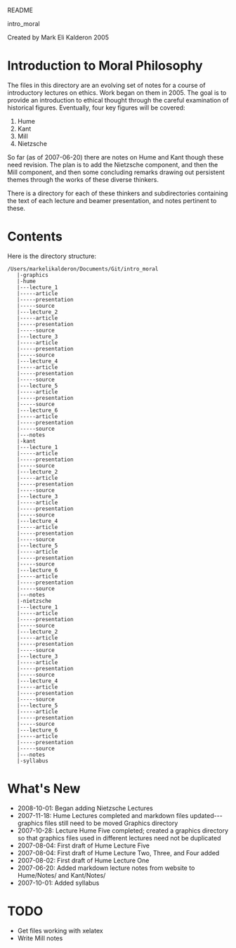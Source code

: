 README

intro_moral

Created by Mark Eli Kalderon 2005

# Introduction to Moral Philosophy #

The files in this directory are an evolving set of notes for a course of introductory lectures on ethics. Work began on them in 2005. The goal is to provide an introduction to ethical thought through the careful examination of historical figures. Eventually, four key figures will be covered:

1. Hume
2. Kant
3. Mill
4. Nietzsche

So far (as of 2007-06-20) there are notes on Hume and Kant though these need revision. The plan is to add the Nietzsche component, and then the Mill component, and then some concluding remarks drawing out persistent themes through the works of these diverse thinkers.

There is a directory for each of these thinkers and subdirectories containing the text of each lecture and beamer presentation, and notes pertinent to these.

# Contents #

Here is the directory structure:

    /Users/markelikalderon/Documents/Git/intro_moral
       |-graphics
       |-hume
       |---lecture_1
       |-----article
       |-----presentation
       |-----source
       |---lecture_2
       |-----article
       |-----presentation
       |-----source
       |---lecture_3
       |-----article
       |-----presentation
       |-----source
       |---lecture_4
       |-----article
       |-----presentation
       |-----source
       |---lecture_5
       |-----article
       |-----presentation
       |-----source
       |---lecture_6
       |-----article
       |-----presentation
       |-----source
       |---notes
       |-kant
       |---lecture_1
       |-----article
       |-----presentation
       |-----source
       |---lecture_2
       |-----article
       |-----presentation
       |-----source
       |---lecture_3
       |-----article
       |-----presentation
       |-----source
       |---lecture_4
       |-----article
       |-----presentation
       |-----source
       |---lecture_5
       |-----article
       |-----presentation
       |-----source
       |---lecture_6
       |-----article
       |-----presentation
       |-----source
       |---notes
       |-nietzsche
       |---lecture_1
       |-----article
       |-----presentation
       |-----source
       |---lecture_2
       |-----article
       |-----presentation
       |-----source
       |---lecture_3
       |-----article
       |-----presentation
       |-----source
       |---lecture_4
       |-----article
       |-----presentation
       |-----source
       |---lecture_5
       |-----article
       |-----presentation
       |-----source
       |---lecture_6
       |-----article
       |-----presentation
       |-----source
       |---notes
       |-syllabus


# What's New #

* 2008-10-01: Began adding Nietzsche Lectures
* 2007-11-18: Hume Lectures completed and markdown files updated---graphics files still need to be moved Graphics directory
* 2007-10-28: Lecture Hume Five completed; created a graphics directory so that graphics files used in different lectures need not be duplicated
* 2007-08-04: First draft of Hume Lecture Five
* 2007-08-04: First draft of Hume Lecture Two, Three, and Four added
* 2007-08-02: First draft of Hume Lecture One
* 2007-06-20: Added markdown lecture notes from website to Hume/Notes/ and Kant/Notes/
* 2007-10-01: Added syllabus

# TODO #

* Get files working with xelatex
* Write Mill notes
